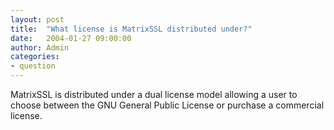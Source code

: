 ```yaml
---
layout: post
title:  "What license is MatrixSSL distributed under?"
date:   2004-01-27 09:00:00
author: Admin
categories:
- question
---
```

MatrixSSL is distributed under a dual license model allowing a user to choose between the GNU General Public License or purchase a commercial license.
